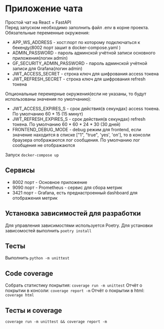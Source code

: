 # Приложение чата
Простой чат на React + FastAPI  
Перед запуском необходимо заполнить файл .env в корне проекта. Обязательные переменные окружения:  
 - APP_WS_ADDRESS - хост:порт по которому подключаться к бекенду(8002 порт зашит в docker-compose.yaml )
 - ADMIN_PASSWORD - пароль админской учётной записи основного приложения(логин admin) 
 - GF_SECURITY_ADMIN_PASSWORD - пароль админской учётной записи для Grafana(логин admin)  
 - JWT_ACCESS_SECRET - строка ключ для шифрования access токена
 - JWT_REFRESH_SECRET - строка ключ для шифрования refresh токена
 
Опциональные перемерные окружения(если не указаны, то будут использованы значения по умолчанию):
 - JWT_ACCESS_EXPIRES_S - срок действия(в секундах) access токена. По умолчанию 60 * 15 (15 минут)
 - JWT_REFRESH_EXPIRES_S - срок действия(в секундах) refresh токена. По умолчанию 60 * 60 * 24 * 30 (30 дней)
 - FRONTEND_DEBUG_MODE - debug режим для frontend, если значение находится в списке ["1", "true", 'yes', 'on'],
то в консоли браузера отображаются лог сообщения. По умолчанию лог сообщения не отображаются

Запуск `docker-compose up`

## Сервисы
- 8002 порт - Основное приложение
- 9090 порт - Prometheus - сервис для сбора метрик
- 3421 порт - Grafana, есть преднастроенный dashboard для отображения метрик

## Установка зависимостей для разработки
Для управления зависимостями используется Poetry. Для установки зависомостей выполнить `poetry install`

## Тесты
Выполнить `python -m unittest`

## Code coverage
Собрать статистику покрытия: `coverage run -m unittest`
Отчёт о покрытии в консоли: `coverage report -m`
Отчёт о покрытии в html: `coverage html`

## Тесты и coverage
`coverage run -m unittest && coverage report -m`